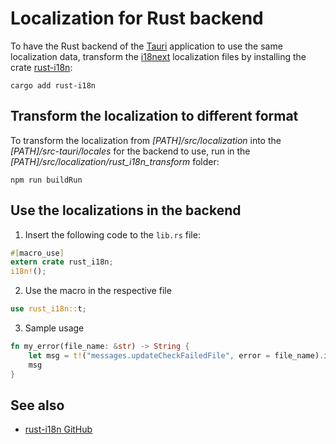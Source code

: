 # Localization for Rust backend
To have the Rust backend of the [Tauri](https://tauri.app) application to use the same localization data, transform the [i18next](https://www.i18next.com) localization files by installing the crate [rust-i18n](https://crates.io/crates/rust-i18n):
```
cargo add rust-i18n
```

## Transform the localization to different format
To transform the localization from *[PATH]/src/localization* into the *[PATH]/src-tauri/locales* for the backend to use, run in the *[PATH]/src/localization/rust_i18n_transform* folder:
```
npm run buildRun
```

## Use the localizations in the backend
1. Insert the following code to the `lib.rs` file:
```rust
#[macro_use]
extern crate rust_i18n;
i18n!();   
```

2. Use the macro in the respective file

```rust
use rust_i18n::t;
```

3. Sample usage

```rust
fn my_error(file_name: &str) -> String {
    let msg = t!("messages.updateCheckFailedFile", error = file_name).into_owned();
    msg
}
```

## See also
* [rust-i18n GitHub](https://github.com/longbridgeapp/rust-i18n) 